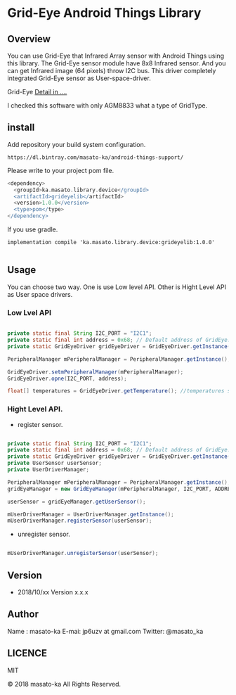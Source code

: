 # Grid-Eye Android Things Library

## Overview

You can use Grid-Eye that Infrared Array sensor with Android Things using this library.
The Grid-Eye sensor module have 8x8 Infrared sensor. And you can get Infrared image (64 pixels) throw I2C bus.
This driver completely integrated Grid-Eye sensor as User-space-driver. 

Grid-Eye [Detail in ....](https://github.com/jodalyst/AMG8833/blob/master/Grid-EYE-Datasheet.pdf)

I checked this software with only AGM8833 what a type of GridType.

## install

Add repository your build system configuration.
```
https://dl.bintray.com/masato-ka/android-things-support/
```

Please write to your project pom file.
```gradle
<dependency>
  <groupId>ka.masato.library.device</groupId>
  <artifactId>grideyelib</artifactId>
  <version>1.0.0</version>
  <type>pom</type>
</dependency>
```

If you use gradle.

```
implementation compile 'ka.masato.library.device:grideyelib:1.0.0'


```


## Usage

You can choose two way. One is use Low level API. Other is Hight Level API as User space drivers.

### Low Lvel API

```java

private static final String I2C_PORT = "I2C1";
private static final int address = 0x68; // Default address of GridEye.
private static GridEyeDriver gridEyeDriver = GridEyeDriver.getInstance();

PeripheralManager mPeripheralManager = PeripheralManager.getInstance();

GridEyeDriver.setmPeripheralManager(mPeripheralManager);
GridEyeDriver.opne(I2C_PORT, address);

float[] temperatures = GridEyeDriver.getTemperature(); //temperatures size is 68 as 8 * 8.  

```

### Hight Level API.

* register sensor.

```java

private static final String I2C_PORT = "I2C1";
private static final int address = 0x68; // Default address of GridEye.
private static GridEyeDriver gridEyeDriver = GridEyeDriver.getInstance();
private UserSensor userSensor;
private UserDriverManager;

PeripheralManager mPeripheralManager = PeripheralManager.getInstance();
gridEyeManager = new GridEyeManager(mPeripheralManager, I2C_PORT, ADDRESS);

userSensor = gridEyeManager.getUserSensor();

mUserDriverManager = UserDriverManager.getInstance();
mUserDriverManager.registerSensor(userSensor);

```

* unregister sensor.

```java

mUserDriverManager.unregisterSensor(userSensor);

```



## Version
      
* 2018/10/xx  Version x.x.x
     

## Author

Name : masato-ka
E-mai: jp6uzv at gmail.com
Twitter: @masato_ka

## LICENCE

MIT


&copy; 2018 masato-ka All Rights Reserved.

